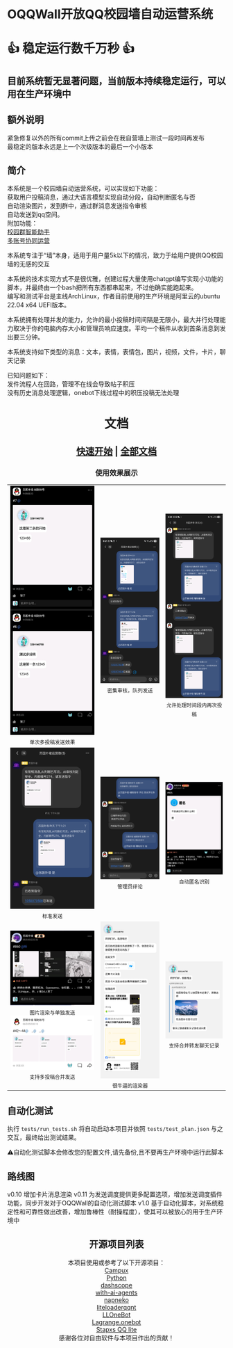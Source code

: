 # OQQWall开放QQ校园墙自动运营系统
# 👍 稳定运行数千万秒 👍
## 目前系统暂无显著问题，当前版本持续稳定运行，可以用在生产环境中
## 额外说明
紧急修复以外的所有commit上传之前会在我自营墙上测试一段时间再发布
<br/>最稳定的版本永远是上一个次级版本的最后一个小版本
## 简介
本系统是一个校园墙自动运营系统，可以实现如下功能：
<br/>获取用户投稿消息，通过大语言模型实现自动分段，自动判断匿名与否
<br/>自动渲染图片，发到群中，通过群消息发送指令审核
<br/>自动发送到qq空间。
<br/>附加功能：
<br/>[校园群智能助手](https://github.com/gfhdhytghd/OQQWall/wiki/%E6%A0%A1%E5%9B%AD%E7%BE%A4%E6%99%BA%E8%83%BD%E5%8A%A9%E6%89%8B)
<br/>[多账号协同运营](https://github.com/gfhdhytghd/OQQWall/wiki/%E5%A4%9A%E8%B4%A6%E5%8F%B7%E5%8D%8F%E5%90%8C%E8%BF%90%E8%90%A5)

本系统专注于“墙”本身，适用于用户量5k以下的情况，致力于给用户提供QQ校园墙的无感的交互

本系统的技术实现方式不是很优雅，创建过程大量使用chatgpt编写实现小功能的脚本，并最终由一个bash把所有东西都串起来，不过他确实能跑起来。
<br/>编写和测试平台是主线ArchLinux，作者目前使用的生产环境是阿里云的ubuntu 22.04 x64 UEFI版本。

本系统拥有处理并发的能力，允许的最小投稿时间间隔是无限小，最大并行处理能力取决于你的电脑内存大小和管理员响应速度。平均一个稿件从收到首条消息到发出要三分钟。

本系统支持如下类型的消息：文本，表情，表情包，图片，视频，文件，卡片，聊天记录

已知问题如下：
<br/>发件流程人在回路，管理不在线会导致帖子积压
<br/>没有历史消息处理逻辑，onebot下线过程中的积压投稿无法处理

# <div align=center>文档</div>
## <div align=center > [快速开始](https://github.com/gfhdhytghd/OQQWall/wiki/%E5%BF%AB%E9%80%9F%E5%BC%80%E5%A7%8B) | [全部文档](https://github.com/gfhdhytghd/OQQWall/wiki)</div>

<h3 align="center">使用效果展示</h3>

<table>
  <tr>
    <td align="center">
      <img src="readme_Resources/Screenshot_20250529_192801_TIM.jpg" width="220"><br/>
      <sub>单次多投稿发送效果</sub>
    </td>
    <td align="center">
      <img src="readme_Resources/Screenshot_20250529_182106_TIM.jpg" width="220"><br/>
      <sub>密集审核，队列发送</sub>
    </td>
    <td align="center">
      <img src="readme_Resources/Screenshot_20250529_182255_TIM.jpg" width="220"><br/>
      <sub>允许处理时间段内再次投稿</sub>
    </td>
  </tr>
  <tr>
    <td align="center">
      <img src="readme_Resources/Screenshot_20250529_182031_TIM.jpg" width="220"><br/>
      <sub>标准发送</sub>
    </td>
    <td align="center">
      <img src="readme_Resources/Screenshot_20250529_182129_TIM.jpg" width="220"><br/>
      <sub>管理员评论</sub>
    </td>
    <td align="center">
      <img src="readme_Resources/Screenshot_20250529_193037_TIM.jpg" width="220"><br/>
      <sub>自动匿名识别</sub>
    </td>
  </tr>
  <tr>
     <td align="center">
      <img src="readme_Resources/Screenshot_20250529_192949_TIM.jpg" width="220"><br/>
      <sub>图片渲染与单独发送</sub>
      <img src="readme_Resources/Screenshot_20250608_082047_TIM.jpg" width="220"><br/>
      <sub>支持多投稿合并发送</sub>
    </td>
    <td align="center">
      <img src="readme_Resources/c215a239525b663314d1a49a2c7d1c70.jpg" width="220"><br/>
      <sub>很牛逼的渲染器</sub>
    </td>
    <td align="center">
      <img src="readme_Resources/e94f10d2f69646b484d38b09c3893277_720.jpg" width="220"><br/>
      <sub>支持合并转发聊天记录</sub>
    </td>
  </tr>
</table>
</div>

## 自动化测试
执行 `tests/run_tests.sh` 将自动启动本项目并依照 `tests/test_plan.json` 与之交互，最终给出测试结果。

⚠自动化测试脚本会修改您的配置文件,请先备份,且不要再生产环境中运行此脚本

## 路线图
v0.10 增加卡片消息渲染
v0.11 为发送调度提供更多配置选项，增加发送调度插件功能，同步开发对于OQQWall的自动化测试脚本
v1.0 基于自动化脚本，对系统稳定性和可靠性做出改善，增加鲁棒性（耐操程度），使其可以被放心的用于生产环境中

<div align="center">

## 开源项目列表

本项目使用或参考了以下开源项目：  
[Campux](https://github.com/idoknow/Campux)  
[Python](https://www.python.org/)  
[dashscope](https://github.com/dashscope)  
[with-ai-agents](https://github.com/yejue/with-ai-agents)  
[napneko](https://napneko.github.io/zh-CN/)  
[liteloaderqqnt](https://liteloaderqqnt.github.io/)  
[LLOneBot](https://github.com/LLOneBot/LLOneBot/)  
[Lagrange.onebot](https://github.com/LSTM-Kirigaya/Lagrange.onebot)  
[Stapxs QQ lite](https://github.com/Stapxs/Stapxs-QQ-Lite-2.0)  
感谢各位对自由软件与本项目作出的贡献！

</div>
